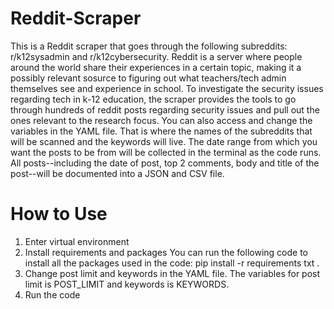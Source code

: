 # Reddit-Scraper
This is a Reddit scraper that goes through the following subreddits: r/k12sysadmin and r/k12cybersecurity. Reddit is a server where people around the world share their experiences in a certain topic, making it a possibly relevant sosurce to figuring out what teachers/tech admin themselves see and experience in school. To investigate the security issues regarding tech in k-12 education, the scraper provides the tools to go through hundreds of reddit posts regarding security issues and pull out the ones relevant to the research focus. You can also access and change the variables in the YAML file. That is where the names of the subreddits that will be scanned and the keywords will live. The date range from which you want the posts to be from will be collected in the terminal as the code runs. All posts--including the date of post, top 2 comments, body and title of the post--will be documented into a JSON and CSV file. 

# How to Use

1. Enter virtual environment
2. Install requirements and packages
   You can run the following code to install all the packages used in the code: pip install -r requirements txt .
3. Change post limit and keywords in the YAML file.
   The variables for post limit is POST_LIMIT and keywords is KEYWORDS.
4. Run the code
